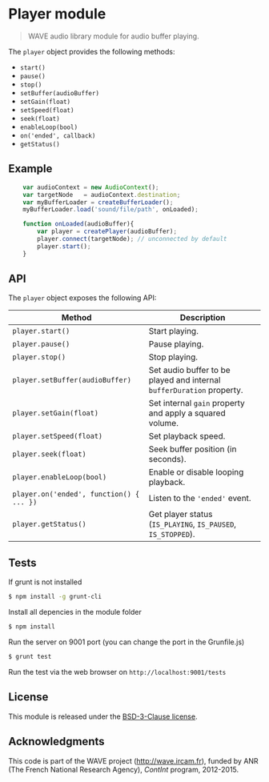 # Player module

> WAVE audio library module for audio buffer playing.

The `player` object provides the following methods:

- `start()`
- `pause()`
- `stop() `
- `setBuffer(audioBuffer)`
- `setGain(float)`
- `setSpeed(float)`
- `seek(float)`
- `enableLoop(bool)`
- `on('ended', callback)`
- `getStatus()`


## Example

```js
    var audioContext = new AudioContext();
    var targetNode   = audioContext.destination;
    var myBufferLoader = createBufferLoader();
    myBufferLoader.load('sound/file/path', onLoaded);

    function onLoaded(audioBuffer){
    	var player = createPlayer(audioBuffer);
    	player.connect(targetNode); // unconnected by default
    	player.start();
    }
```

## API

The `player` object exposes the following API:

Method | Description
--- | ---
`player.start()` | Start playing.
`player.pause()` | Pause playing.
`player.stop()`  | Stop playing.
`player.setBuffer(audioBuffer)` | Set audio buffer to be played and internal `bufferDuration` property.
`player.setGain(float)` | Set internal `gain` property and apply a squared volume.
`player.setSpeed(float)` | Set playback speed.
`player.seek(float)` | Seek buffer position (in seconds).
`player.enableLoop(bool)` | Enable or disable looping playback.
`player.on('ended', function() { ... })` | Listen to the `'ended'` event.
`player.getStatus()` | Get player status (`IS_PLAYING`, `IS_PAUSED`, `IS_STOPPED`).

## Tests

If grunt is not installed

```bash
$ npm install -g grunt-cli
```

Install all depencies in the module folder

```bash
$ npm install
```

Run the server on 9001 port (you can change the port in the Grunfile.js)

```bash
$ grunt test
```

Run the test via the web browser on `http://localhost:9001/tests`

## License

This module is released under the [BSD-3-Clause license](http://opensource.org/licenses/BSD-3-Clause).

## Acknowledgments

This code is part of the WAVE project (http://wave.ircam.fr), funded by ANR (The French National Research Agency), *ContInt* program, 2012-2015.
